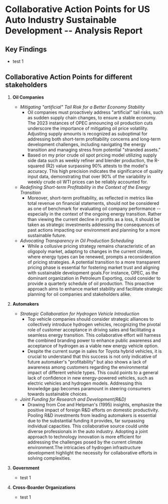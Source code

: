 # Collaborative Action Points for US Auto Industry Sustainable Development -- Analysis Report


## Key Findings
* test 1


## Collaborative Action Points for different stakeholders
1. **Oil Companies**
   * *Mitigating "artificial" Tail Risk for a Better Economy Stability*
      * Oil companies must proactively address "artificial" tail risks, such as sudden supply chain changes, to ensure a stable economy. The 2023 instances of OPEC announcing oil production cuts underscore the importance of mitigating oil price volatility. Adjusting supply amounts is recognized as suboptimal for addressing both short-term profitability concerns and long-term development challenges, including navigating the energy transition and managing stress from potential "stranded assets." 
      * Based on my prior crude oil spot pricing model utilizing supply side data such as weekly refiner and blender production, the R-squared (R2) value surpassing 90% attests to the model's accuracy. This high precision indicates the significance of quality input data, demonstrating that over 90% of the variability in weekly crude oil WTI prices can be reliably accounted for.
   * *Redefining Short-term Profitability in the Context of the Energy Transition*
      * Moreover, short-term profitability, as reflected in metrics like total revenue on financial statements, should not be considered as one of benchmark for evaluating oil company performance -- especially in the context of the ongoing energy transition. Rather than viewing the current decline in profits as a loss, it should be taken as strategic investments addressing the consequences of past actions impacting our environment and planning for a more sustainable future.
   * *Advocating Transparency in Oil Production Scheduling*
      * While a collusive pricing strategy remains characteristic of an oligopoly market, adapting to changes in the current climate, where energy types can be renewed, prompts a reconsideration of pricing strategies. A potential transition to a more transparent pricing phase is essential for fostering market trust and aligning with sustainable development goals.For instance, OPEC, as the dominant organization in Petroleum Exporting, could consider to provide a quarterly schedule of oil production. This proactive approach aims to enhance market stability and facilitate strategic planning for oil companies and stakeholders alike. 
    
2. **Automakers**
   * *Strategic Collaboration for Hydrogen Vehicle Introduction*
      * Top vehicle companies should consider strategic alliances to collectively introduce hydrogen vehicles, recognizing the pivotal role of customer acceptance in driving sales and facilitating a seamless energy transition. This collaborative effort will harness the combined branding power to enhance public awareness and acceptance of hydrogen as a viable new energy vehicle option.
      * Despite the current surge in sales for Toyota hybrid vehicles, it is crucial to understand that this success is not only indicative of future automaker's "profitability" but also shows a lack of awareness among customers regarding the environmental impact of different vehicle types. This could points to a general lack of confidence in new energy-powered vehicles, such as electric vehicles and hydrogen models. Addressing this knowledge gap becomes paramount in steering consumers towards sustainable choices.
   * *Joint Funding for Research and Development(R&D)*
      * Drawing from Coe and Helpman's (1995) insights, emphasize the positive impact of foreign R&D efforts on domestic productivity. Pooling R&D investments from leading automakers is essential due to the substantial funding it provides, far surpassing individual capacities. This collaborative source could unite diverse professionals in the auto industry. Adopting a joint approach to technology innovation is more efficient for addressing the challenges posed by the current climate environment.The intricacies of hydrogen infrastructure development highlight the necessity for collaborative efforts in solving complexities.
    
3. **Government**
    * test 1
    
4. **Cross-Boarder Organizations**
    * test 1
    

